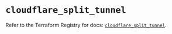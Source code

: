 # `cloudflare_split_tunnel`

Refer to the Terraform Registry for docs: [`cloudflare_split_tunnel`](https://registry.terraform.io/providers/cloudflare/cloudflare/4.47.0/docs/resources/split_tunnel).
